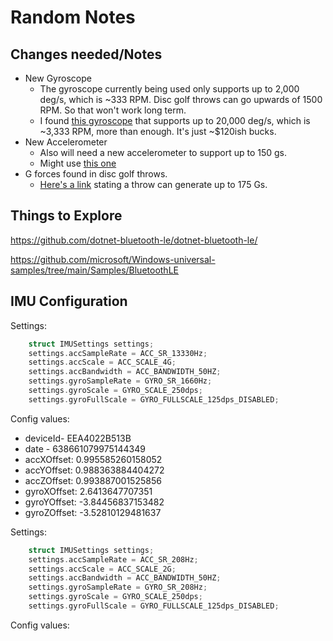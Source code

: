 # Random Notes

## Changes needed/Notes

* New Gyroscope
  * The gyroscope currently being used only supports up to 2,000 deg/s, which is ~333 RPM. Disc golf throws can go upwards of 1500 RPM. So that won't work long term.
  * I found [this gyroscope](https://www.mouser.com/ProductDetail/Analog-Devices/ADXRS649BBGZ?qs=WIvQP4zGanhEKWMUW9AK8A%3D%3D) that supports up to 20,000 deg/s, which is ~3,333 RPM, more than enough. It's just ~$120ish bucks.
* New Accelerometer
  * Also will need a new accelerometer to support up to 150 gs.
  * Might use [this one](https://www.mouser.com/ProductDetail/Analog-Devices/ADXL314WBCPZ-RL?qs=4ASt3YYao0VqiVnUWLAbOQ%3D%3D)
* G forces found in disc golf throws.
  * [Here's a link](https://www.reddit.com/r/discgolf/comments/13fbddc/comment/jjxg0cy/?utm_source=share&utm_medium=web3x&utm_name=web3xcss&utm_term=1&utm_content=share_button) stating a throw can generate up to 175 Gs.

## Things to Explore

https://github.com/dotnet-bluetooth-le/dotnet-bluetooth-le/

https://github.com/microsoft/Windows-universal-samples/tree/main/Samples/BluetoothLE

## IMU Configuration

Settings:
```c
    struct IMUSettings settings;
    settings.accSampleRate = ACC_SR_13330Hz;
    settings.accScale = ACC_SCALE_4G;
    settings.accBandwidth = ACC_BANDWIDTH_50HZ;
    settings.gyroSampleRate = GYRO_SR_1660Hz;
    settings.gyroScale = GYRO_SCALE_250dps;
    settings.gyroFullScale = GYRO_FULLSCALE_125dps_DISABLED;
```

Config values:
* deviceId- EEA4022B513B
* date - 638661079975144349
* accXOffset: 0.995585260158052
* accYOffset:  0.988363884404272
* accZOffset:  0.993887001525856
* gyroXOffset:  2.6413647707351
* gyroYOffset: -3.84456837153482
* gyroZOffset: -3.52810129481637


Settings:
```c
    struct IMUSettings settings;
    settings.accSampleRate = ACC_SR_208Hz;
    settings.accScale = ACC_SCALE_2G;
    settings.accBandwidth = ACC_BANDWIDTH_50HZ;
    settings.gyroSampleRate = GYRO_SR_208Hz;
    settings.gyroScale = GYRO_SCALE_250dps;
    settings.gyroFullScale = GYRO_FULLSCALE_125dps_DISABLED;
```

Config values: